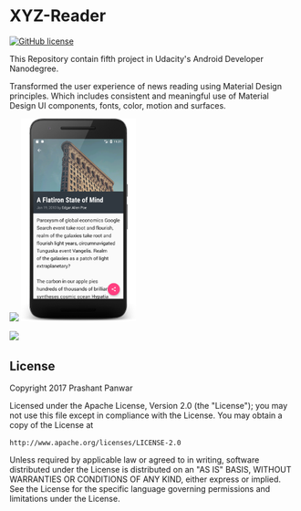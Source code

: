 # XYZ-Reader

[![GitHub license](https://img.shields.io/crates/l/rustc-serialize.svg)](https://github.com/prshntpnwr/XYZ-Reader/blob/master/LICENSE.txt)

This Repository contain fifth project in Udacity's Android Developer Nanodegree.

Transformed the user experience of news reading using Material Design principles. Which includes consistent and meaningful use of Material Design UI components, fonts, color, motion and surfaces.

<img width="40%" src="/art/article_list_main.png" />  <img width="40%" src="/art/detail_article.png" />

<img width="60%" src="/art/detail_article_land.png" />


## License

Copyright 2017 Prashant Panwar

Licensed under the Apache License, Version 2.0 (the "License");
you may not use this file except in compliance with the License.
You may obtain a copy of the License at

    http://www.apache.org/licenses/LICENSE-2.0

Unless required by applicable law or agreed to in writing, software
distributed under the License is distributed on an "AS IS" BASIS,
WITHOUT WARRANTIES OR CONDITIONS OF ANY KIND, either express or implied.
See the License for the specific language governing permissions and
limitations under the License.
